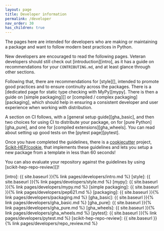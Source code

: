 ```yaml
---
layout: page
title: Developer information
permalink: /developer
nav_order: 30
has_children: true
---
```


The pages here are intended for developers who are making or maintaining a
package and want to follow modern best practices in Python.

New developers are encouraged to read the following pages. Veteran developers
should still check out [introduction][intro], as it has a guide on
recommendations for your `CONTRIBUTING.md`, and at least glance through other
sections.

Following that, there are recommendations for [style][], intended to promote
good practices and to ensure continuity across the packages. There is a
[dedicated page for static type checking with MyPy][mypy]. There is then a guide on
[simple packaging][] or [compiled / complex packaging][packaging], which should help
in ensuring a consistent developer and user experience when working with distribution.

A section on CI follows, with a [general setup guide][gha_basic], and then two
choices for using CI to distribute your package, on for [pure
Python][gha_pure], and one for [compiled extensions][gha_wheels]. You can read
about setting up good tests on the [pytest page][pytest].

Once you have completed the guidelines, there is a [cookiecutter][] project,
[Scikit-HEP/cookie][], that implements these guidelines and lets you setup a
new package from a template in less than 60 seconds!

You can also evaluate your repository against the guidelines by using
[scikit-hep-repo-review][]!

[intro]: {{ site.baseurl }}{% link pages/developers/intro.md %}
[style]: {{ site.baseurl }}{% link pages/developers/style.md %}
[mypy]: {{ site.baseurl }}{% link pages/developers/mypy.md %}
[simple packaging]: {{ site.baseurl }}{% link pages/developers/pep621.md %}
[packaging]: {{ site.baseurl }}{% link pages/developers/packaging.md %}
[gha_basic]: {{ site.baseurl }}{% link pages/developers/gha_basic.md %}
[gha_pure]: {{ site.baseurl }}{% link pages/developers/gha_pure.md %}
[gha_wheels]: {{ site.baseurl }}{% link pages/developers/gha_wheels.md %}
[pytest]: {{ site.baseurl }}{% link pages/developers/pytest.md %}
[scikit-hep-repo-review]: {{ site.baseurl }}{% link pages/developers/repo_review.md %}

[cookiecutter]: https://cookiecutter.readthedocs.io
[scikit-hep/cookie]: https://github.com/scikit-hep/cookie
